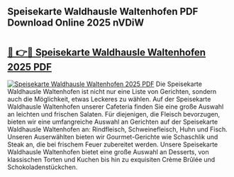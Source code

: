 ## Speisekarte Waldhausle Waltenhofen PDF Download Online 2025 nVDiW

# <h2><a href="http://gc8l3ky.nevu.top/?p=Speisekarte+Waldhausle+Waltenhofen">🔗 👉🔴 Speisekarte Waldhausle Waltenhofen 2025 PDF</a></h2>

[![Speisekarte Waldhausle Waltenhofen 2025 PDF](https://i.imgur.com/dBaPXMq.png)](http://gc8l3ky.nevu.top/?p=Speisekarte+Waldhausle+Waltenhofen)
Die Speisekarte Waldhausle Waltenhofen ist nicht nur eine Liste von Gerichten, sondern auch die Möglichkeit, etwas Leckeres zu wählen. Auf der Speisekarte Waldhausle Waltenhofen unserer Cafeteria finden Sie eine große Auswahl an leichten und frischen Salaten. Für diejenigen, die Fleisch bevorzugen, bieten wir eine umfangreiche Auswahl an Gerichten auf der Speisekarte Waldhausle Waltenhofen an: Rindfleisch, Schweinefleisch, Huhn und Fisch. Unseren Auserwählten bieten wir Gourmet-Gerichte wie Schaschlik und Steak an, die bei frischem Feuer zubereitet werden. Unsere Speisekarte Waldhausle Waltenhofen bietet eine große Auswahl an Desserts, von klassischen Torten und Kuchen bis hin zu exquisiten Crème Brûlée und Schokoladenstückchen.
